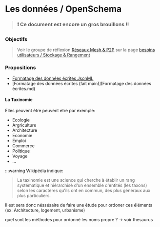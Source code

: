 
Les données / OpenSchema
===

> ### :exclamation: Ce document est encore un gros brouillons !!

### Objectifs

> Voir le groupe de réflexion [Réseaux Mesh & P2P](https://wiki.nuitdebout.fr/wiki/R%C3%A9seaux_Mesh_%26_P2P) sur la page [besoins utilisateurs / Stockage & Rangement](https://github.com/corbane/ND-Briques-Numeriques/wiki/A-2-Stockage-&-Rangement)

### Propositions

- [Formatage des données écrites JsonML]()
- [Formatage des données écrites (fait main)](Formatage des données écrites.md)


#### La Taxinomie 

Elles peuvent être peuvent etre par exemple:
- Ecologie
- Argriculture
- Architecture
- Economie
- Emploi
- Commerce
- Politique
- Voyage
- ...


:::warning
Wikipédia indique:
> La taxinomie est une science qui cherche à établir un rang systématique et hiérarchisé d'un ensemble d'entités (les taxons) selon les caractères qu'ils ont en commun, des plus généraux aux plus particuliers.

Il est sera donc néssésaire de faire une étude pour ordoner ces éléments (ex: Architecture, logement, urbanisme) 

quel sont les méthodes pour ordonné les noms propre ?
-> voir thesaurus
